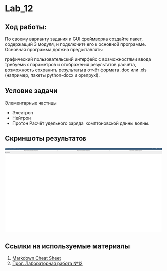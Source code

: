 # Lab_12
## Ход работы:
По своему варианту задания и GUI фреймворка создайте пакет, содержащий 3 модуля, и подключите его к основной программе. Основная программа должна предоставлять:

графический пользовательский интерфейс с возможностями ввода требуемых параметров и отображения результатов расчёта,
возможность сохранить результаты в отчёт формата .doc или .xls (например, пакеты python-docx и openpyxl).

## Условие задачи 
Элементарные частицы
* Электрон
* Нейтрон
* Протон
Расчёт удельного заряда, комптоновской длины волны.


## Скриншоты результатов
![](Q.png)

## Ссылки на используемые материалы
1. [Markdown Cheat Sheet](https://www.markdownguide.org/cheat-sheet/)
2. [Прог. Лабораторная работа №12](https://evil-teacher.on.fleek.co/prog_pm/term2/lab12/)